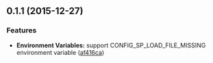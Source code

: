 <a name="0.1.1"></a>
## 0.1.1 (2015-12-27)


### Features

* **Environment Variables:** support CONFIG_SP_LOAD_FILE_MISSING environment variable ([af416ca](https://github.com/adoyle-h/config-sp/commit/af416ca))



